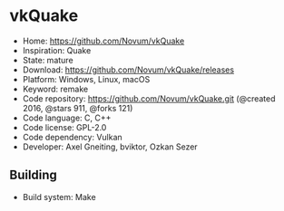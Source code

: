# vkQuake

- Home: https://github.com/Novum/vkQuake
- Inspiration: Quake
- State: mature
- Download: https://github.com/Novum/vkQuake/releases
- Platform: Windows, Linux, macOS
- Keyword: remake
- Code repository: https://github.com/Novum/vkQuake.git (@created 2016, @stars 911, @forks 121)
- Code language: C, C++
- Code license: GPL-2.0
- Code dependency: Vulkan
- Developer: Axel Gneiting, bviktor, Ozkan Sezer

## Building

- Build system: Make
